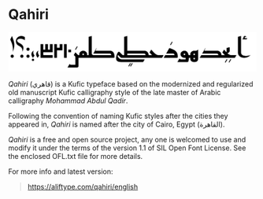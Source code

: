 Qahiri
======

![Sample](FontSample.svg)

_Qahiri_ (قاهري) is a Kufic typeface based on the modernized and regularized old
manuscript Kufic calligraphy style of the late master of Arabic calligraphy
_Mohammad Abdul Qadir_.

Following the convention of naming Kufic styles after the cities they appeared
in, _Qahiri_ is named after the city of Cairo, Egypt (القاهرة).

_Qahiri_ is a free and open source project, any one is welcomed to use and modify
it under the terms of the version 1.1 of SIL Open Font License. See the
enclosed OFL.txt file for more details.

For more info and latest version:
> https://aliftype.com/qahiri/english
